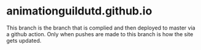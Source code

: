 # animationguildutd.github.io

This branch is the branch that is complied and then deployed to master via a github action. 
Only when pushes are made to this branch is how the site gets updated.

